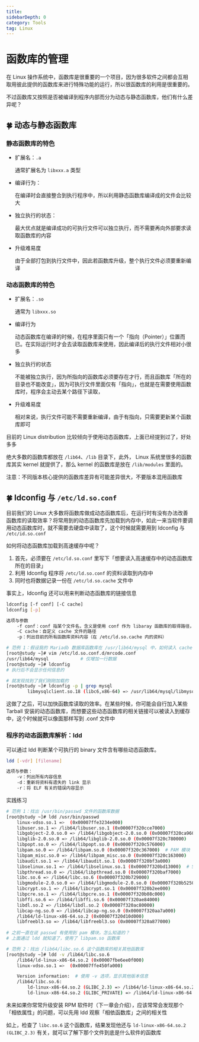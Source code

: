 ```yaml
---
title: 
sidebarDepth: 0 
category: Tools 
tag: Linux
---
```

# 函数库的管理

在 Linux 操作系统中，函数库是很重要的一个项目，因为很多软件之间都会互相取用彼此提供的函数库来进行特殊功能的运行，所以很函数库的利用是很重要的。

不过函数库又按照是否被编译到程序内部而分为动态与静态函数库，他们有什么差异呢？

## 🍀 动态与静态函数库

### 静态函数库的特色

- 扩展名：`.a`

  通常扩展名为 `libxxx.a` 类型

- 编译行为：

  在编译时会直接整合到执行程序中，所以利用静态函数库编译成的文件会比较大

- 独立执行的状态：

  最大优点就是编译成功的可执行文件可以独立执行，而不需要再向外部要求读取函数库的内容

- 升级难易度

  由于全部打包到执行文件中，因此若函数库升级，整个执行文件必须要重新编译

### 动态函数库的特色

- 扩展名：`.so`

  通常为 `libxxx.so`

- 编译行为

  动态函数库在编译的时候，在程序里面只有一个「指向（Pointer）」位置而已。在实际运行时才会去读取函数库来使用，因此编译后的执行文件相对小很多

- 独立执行的状态

  不能被独立执行，因为所指向的函数库必须要存在才行，而且函数库「所在的目录也不能改变」，因为可执行文件里面仅有「指向」，也就是在需要使用函数库时，程序会主动去某个路径下读取，

- 升级难易度

  相对来说，执行文件可能不需要重新编译，由于有指向，只需要更新某个函数库即可

目前的 Linux distribution 比较倾向于使用动态函数库，上面已经提到过了，好处多多

绝大多数的函数库都放在 `/lib64`、`/lib` 目录下，此外， Linux 系统里很多的函数库其实 kernel 就提供了，那么 kernel 的函数库是放在 `/lib/modules` 里面的。

注意：不同版本核心提供的函数库差异有可能差异很大，不要版本混用函数库

## 🍀 ldconfig 与 `/etc/ld.so.conf`

目前我们的 Linux 大多数将函数库做成动态函数库后，在运行时有没有办法改善函数库的读取效率？将常用到的动态函数库先加载到内存中，如此一来当软件要调用动态函数库时，就不需要去硬盘中读取了，这个时候就需要用到 Idconfig 与 `/etc/id.so.conf`

如何将动态函数库加载到高速缓存中呢？

1. 首先，必须要在 `/etc/ld.so.conf` 里写下「想要读入高速缓存中的动态函数库所在的目录」
2. 利用 Idconfig 程序将 `/etc/ld.so.conf` 的资料读取到内存中
3. 同时也将数据记录一份在 `/etc/ld.so.cache` 文件中

事实上，Idconfig 还可以用来判断动态函数库的链接信息

```bash
ldconfig [-f conf] [-C cache]
ldconfig [-p]

选项与参数
	-f conf：conf 指某个文件名，含义是使用 conf 作为 libaray 函数库的取得路径，而不以 `/etc/ld.so.conf` 作为默认值
	-C cache：自定义 cache 文件的路径
	-p：列出目前的所有函数库资料内容（在 /etc/ld.so.cache 内的资料） 

```

```bash
# 范例 1：假设我的 Mariadb 数据库函数库在 /usr/lib64/mysql 中，如何读入 cache
[root@study ~]# vim /etc/ld.so.conf.d/mrcode.conf
/usr/lib64/mysql			# 仅增加一行数据
[root@study ~]# ldconfig
# 执行后不会显示任何信息的

# 就发现找到了我们刚刚加载的
[root@study ~]# ldconfig -p | grep mysql
        libmysqlclient.so.18 (libc6,x86-64) => /usr/lib64/mysql/libmysqlclient.so.18
```

这做了之后，可以加快函数库读取的效率。在某些时候，你可能会自行加入某些 Tarball 安装的动态函数库，而想要这些动态函数库的相关链接可以被读入到缓存中，这个时候就可以像面那样写到 .conf 文件中

### 程序的动态函数库解析：ldd

可以通过 ldd 判断某个可执行的 binary 文件含有哪些动态函数库。

```bash
ldd [-vdr] [filename]

选项与参数：
	-v：列出所有内容信息
	-d：重新将资料有遗失的 link 显示
	-r：将 ELF 有关的错误内容显示
```

实践练习

```bash
# 范例 1：找出 /usr/bin/passwd 文件的函数库数据
[root@study ~]# ldd /usr/bin/passwd 
	linux-vdso.so.1 =>  (0x00007ffe3234e000)
	libuser.so.1 => /lib64/libuser.so.1 (0x00007f320cce7000)
	libgobject-2.0.so.0 => /lib64/libgobject-2.0.so.0 (0x00007f320ca96000)
	libglib-2.0.so.0 => /lib64/libglib-2.0.so.0 (0x00007f320c780000)
	libpopt.so.0 => /lib64/libpopt.so.0 (0x00007f320c576000)
	libpam.so.0 => /lib64/libpam.so.0 (0x00007f320c367000)	# PAM 模块
	libpam_misc.so.0 => /lib64/libpam_misc.so.0 (0x00007f320c163000)
	libaudit.so.1 => /lib64/libaudit.so.1 (0x00007f320bf3a000)
	libselinux.so.1 => /lib64/libselinux.so.1 (0x00007f320bd13000)	# SELinux
	libpthread.so.0 => /lib64/libpthread.so.0 (0x00007f320baf7000)
	libc.so.6 => /lib64/libc.so.6 (0x00007f320b729000)
	libgmodule-2.0.so.0 => /lib64/libgmodule-2.0.so.0 (0x00007f320b525000)
	libcrypt.so.1 => /lib64/libcrypt.so.1 (0x00007f320b2ee000)
	libpcre.so.1 => /lib64/libpcre.so.1 (0x00007f320b08c000)
	libffi.so.6 => /lib64/libffi.so.6 (0x00007f320ae84000)
	libdl.so.2 => /lib64/libdl.so.2 (0x00007f320ac80000)
	libcap-ng.so.0 => /lib64/libcap-ng.so.0 (0x00007f320aa7a000)
	/lib64/ld-linux-x86-64.so.2 (0x00007f320d10d000)
	libfreebl3.so => /lib64/libfreebl3.so (0x00007f320a877000)
	
# 之前一直在说 passwd 有使用到 pam 模块，怎么知道的？
# 上面通过 ldd 就知道了，使用了 libpam.so 函数库

# 范例 2：找出 /lib64/libc.so.6 这个函数库的相关其他函数库
[root@study ~]# ldd -v /lib64/libc.so.6 
	/lib64/ld-linux-x86-64.so.2 (0x00007fbe6ee0f000)
	linux-vdso.so.1 =>  (0x00007ffe450fa000)

	Version information:  # 使用 -v 选项，显示其他版本信息
	/lib64/libc.so.6:
		ld-linux-x86-64.so.2 (GLIBC_2.3) => /lib64/ld-linux-x86-64.so.2
		ld-linux-x86-64.so.2 (GLIBC_PRIVATE) => /lib64/ld-linux-x86-64.so.2
```

未来如果你常常升级安装 RPM 软件时（下一章会介绍），应该常常会发现那个「相依属性」的问题，可以先用 ldd 观察「相依函数库」之间的相关性

如上，检查了 `libc.so.6` 这个函数库，结果发现他还与 `ld-linux-x86-64.so.2 (GLIBC_2.3)` 有关，就可以了解下那个文件到底是什么软件的函数库
